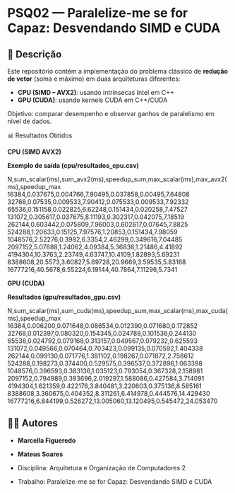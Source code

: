 # PSQ02 — Paralelize-me se for Capaz: Desvendando SIMD e CUDA

## 📌 Descrição
Este repositório contém a implementação do problema clássico de **redução de vetor** (soma e máximo) em duas arquiteturas diferentes:

- **CPU (SIMD – AVX2)**: usando intrínsecas Intel em C++  
- **GPU (CUDA)**: usando kernels CUDA em C++/CUDA

Objetivo: comparar desempenho e observar ganhos de paralelismo em nível de dados.

📊 Resultados Obtidos

**CPU (SIMD AVX2)**

**Exemplo de saída (cpu/resultados_cpu.csv)**

N,sum_scalar(ms),sum_avx2(ms),speedup_sum,max_scalar(ms),max_avx2(ms),speedup_max
16384,0.037675,0.004766,7.90495,0.037858,0.00495,7.64808
32768,0.07535,0.009533,7.90412,0.075533,0.009533,7.92332
65536,0.151158,0.022825,6.62248,0.151434,0.020258,7.47527
131072,0.305617,0.037675,8.11193,0.302317,0.042075,7.18519
262144,0.603442,0.075809,7.96003,0.602617,0.07645,7.8825
524288,1.20633,0.15125,7.97576,1.20853,0.151434,7.98059
1048576,2.52276,0.3982,6.3354,2.46299,0.349616,7.04485
2097152,5.07888,1.24062,4.09384,5.36836,1.21486,4.41892
4194304,10.3763,2.23749,4.63747,10.4109,1.82893,5.69231
8388608,20.5573,3.60827,5.69728,20.9669,3.59535,5.83168
16777216,40.5678,6.55224,6.19144,40.7864,7.11296,5.7341

**GPU (CUDA)**

**Resultados (gpu/resultados_gpu.csv)**

N,sum_scalar(ms),sum_cuda(ms),speedup_sum,max_scalar(ms),max_cuda(ms),speedup_max
16384,0.006200,0.071648,0.086534,0.012390,0.071680,0.172852
32768,0.012397,0.080320,0.154345,0.024788,0.101536,0.244130
65536,0.024792,0.079168,0.313157,0.049567,0.079232,0.625593
131072,0.049566,0.070464,0.703423,0.099135,0.070592,1.404338
262144,0.099130,0.071776,1.381102,0.198267,0.071872,2.758612
524288,0.198273,0.374400,0.529575,0.396537,0.372896,1.063398
1048576,0.396593,0.383136,1.035123,0.793054,0.367328,2.158981
2097152,0.794989,0.393696,2.019297,1.588086,0.427584,3.714091
4194304,1.621359,0.422176,3.840481,3.220603,0.375136,8.585161
8388608,3.360675,0.404352,8.311261,6.414978,0.444576,14.429430
16777216,6.844199,0.526272,13.005060,13.120495,0.545472,24.053470

## 👨‍💻 Autores

- **Marcella Figueredo** 
- **Mateus Soares**

- Disciplina: Arquitetura e Organização de Computadores 2
- Trabalho: Paralelize-me se for Capaz: Desvendando SIMD e CUDA

